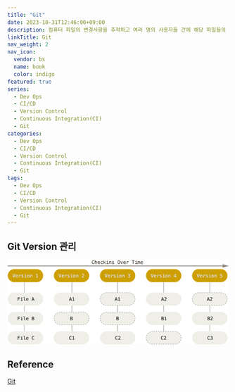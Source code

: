 ```yaml
---
title: "Git"
date: 2023-10-31T12:46:00+09:00
description: 컴퓨터 파일의 변경사항을 추적하고 여러 명의 사용자들 간에 해당 파일들의 작업을 조율하기 위한 스냅샷 스트림 기반의 분산 버전 관리 시스템
linkTitle: Git
nav_weight: 2
nav_icon:
  vendor: bs
  name: book
  color: indigo
featured: true
series:
  - Dev Ops
  - CI/CD
  - Version Control
  - Continuous Integration(CI)
  - Git
categories:
  - Dev Ops
  - CI/CD
  - Version Control
  - Continuous Integration(CI)
  - Git
tags:
  - Dev Ops
  - CI/CD
  - Version Control
  - Continuous Integration(CI)
  - Git
---
```


## Git Version 관리

![Git](git.png#center)

## Reference

[Git](https://git-scm.com/book/ko/v2)
